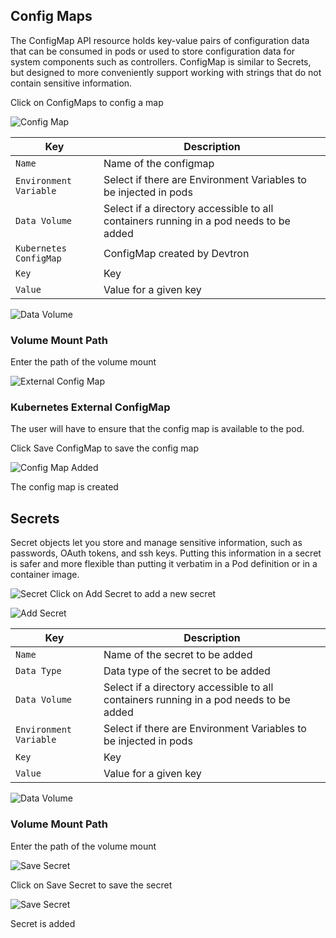 ## Config Maps
The ConfigMap API resource holds key-value pairs of configuration data that can be consumed in pods or used to store configuration data for system components such as controllers. ConfigMap is similar to Secrets, but designed to more conveniently support working with strings that do not contain sensitive information.

Click on ConfigMaps to config a map

![Config Map](/config.PNG "Create config map")

Key  | Description
-----|-----
`Name` | Name of the configmap
`Environment Variable` | Select if there are Environment Variables to be injected in pods
`Data Volume` | Select if a directory accessible to all containers running in a pod needs to be added
`Kubernetes ConfigMap` | ConfigMap created by Devtron
`Key` | Key 
`Value` | Value for a given key



![Data Volume](/configvolumepath.PNG "Data Volume")

### Volume Mount Path
Enter the path of the volume mount

![External Config Map](/extconfig.PNG "External config map")

### Kubernetes External ConfigMap
The user will have to ensure that the config map is available to the pod.

Click Save ConfigMap to save the config map




![Config Map Added](/configmapadded.PNG "Config Map is added")

The config map is created




## Secrets 
Secret objects let you store and manage sensitive information, such as passwords, OAuth tokens, and ssh keys. Putting this information in a secret is safer and more flexible than putting it verbatim in a Pod definition or in a container image.

![Secret](/secret.PNG "Secret")
Click on Add Secret to add a new secret



![Add Secret](/addsecret.PNG "Add Secret")

Key | Description
---- | ----
`Name` | Name of the secret to be added
`Data Type` | Data type of the secret to be added
`Data Volume` | Select if a directory accessible to all containers running in a pod needs to be added
`Environment Variable` | Select if there are Environment Variables to be injected in pods
`Key` | Key
`Value` | Value for a given key



![Data Volume](/secretdatavol.PNG "Data Volume")

### Volume Mount Path
Enter the path of the volume mount

![Save Secret](/secretenv.PNG "Save Secret")



Click on Save Secret to save the secret

![Save Secret](/secretadded.PNG "Save Secret")

Secret is added





